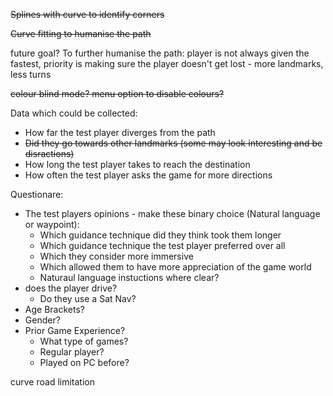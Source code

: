 ~~Splines with curve to identify corners~~

~~Curve fitting to humanise the path~~

future goal? To further humanise the path: player is not always given the fastest, priority is making sure the player doesn't get lost - more landmarks, less turns

~~colour blind mode? menu option to disable colours?~~

Data which could be collected:
* How far the test player diverges from the path
 * ~~Did they go towards other landmarks (some may look interesting and be disractions)~~
* How long the test player takes to reach the destination
* How often the test player asks the game for more directions

Questionare:
* The test players opinions - make these binary choice (Natural language or waypoint):
  * Which guidance technique did they think took them longer
  * Which guidance technique the test player preferred over all
  * Which they consider more immersive
  * Which allowed them to have more appreciation of the game world
  * Naturaul language instuctions where clear?
* does the player drive?
  * Do they use a Sat Nav?
* Age Brackets?
* Gender?
* Prior Game Experience?
  * What type of games?
  * Regular player?
  * Played on PC before?
 
 
 
 curve road limitation

